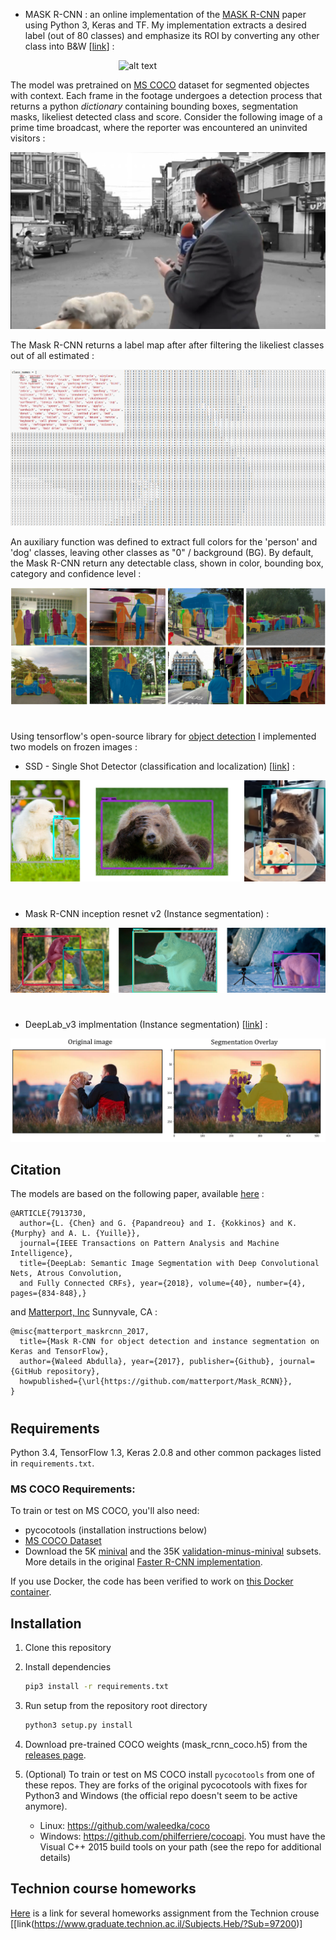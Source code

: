 * MASK R-CNN :  an online implementation of the [MASK R-CNN](https://arxiv.org/abs/1703.06870) paper using Python 3, Keras and TF. My implementation extracts a desired label (out of 80 classes) and emphasize its ROI by converting any other class into B&W [[link](https://github.com/Daniboy370/Deep-Learning/tree/master/Side-Projects/Mask_RCNN)] :

 &nbsp;  &nbsp;  &nbsp;  &nbsp;  &nbsp;  &nbsp;  &nbsp;  &nbsp;  &nbsp;  &nbsp;  &nbsp;  &nbsp;  &nbsp;  &nbsp;  &nbsp;  &nbsp;  &nbsp;  &nbsp;  &nbsp;  &nbsp;  &nbsp;  &nbsp; ![alt text](https://github.com/Daniboy370/Deep-Learning/blob/master/Side-Projects/Mask_RCNN/saved_files/Aladdin_GIF_2.gif)

The model was pretrained on [MS COCO](http://cocodataset.org/#home) dataset for segmented objectes with context. Each frame in the footage undergoes a detection process that returns a python *dictionary* containing bounding boxes, segmentation masks, likeliest detected class and score. Consider the following image of a prime time broadcast, where the reporter was encountered an uninvited visitors :

![alt text](https://github.com/Daniboy370/Deep-Learning/blob/master/Side-Projects/Mask_RCNN/saved_files/Reporter_dogs.png)

The Mask R-CNN returns a label map after after filtering the likeliest classes out of all estimated :

![alt text](https://github.com/Daniboy370/Deep-Learning/blob/master/Side-Projects/Mask_RCNN/saved_files/image_labels_map.png)

An auxiliary function was defined to extract full colors for the 'person' and 'dog' classes, leaving other classes as "0" / background (BG). By default, the Mask R-CNN return any detectable class, shown in color, bounding box, category and confidence level : 

![alt text](https://github.com/Daniboy370/Deep-Learning/blob/master/Side-Projects/Mask_RCNN/saved_files/COCO_test_0.png)


#
Using tensorflow's open-source library for [object detection](https://github.com/tensorflow/models/blob/master/research/object_detection/g3doc/detection_model_zoo.md) I implemented two models on frozen images :


* SSD - Single Shot Detector (classification and localization) [[link](https://github.com/Daniboy370/Deep-Learning/blob/master/Side-Projects/SSD_object_detection/img_object_detection.ipynb)] :

![alt text](https://github.com/Daniboy370/Deep-Learning/blob/master/Side-Projects/SSD_object_detection/Images/classified_objects.png)

#
* Mask R-CNN inception resnet v2 (Instance segmentation) :

![alt text](https://github.com/Daniboy370/Deep-Learning/blob/master/Side-Projects/SSD_object_detection/Images/instance_segmentation.png)


#
* DeepLab_v3 implmentation (Instance segmentation) [[link](https://github.com/Daniboy370/Deep-Learning/blob/master/Side-Projects/SSD_object_detection/img_object_detection.ipynb)] :

![alt text](https://github.com/Daniboy370/Deep-Learning/blob/master/Side-Projects/SSD_object_detection/Images/comparison.png)

## Citation
The models are based on the following paper, available [here](https://arxiv.org/abs/1606.00915) :
```
@ARTICLE{7913730,
  author={L. {Chen} and G. {Papandreou} and I. {Kokkinos} and K. {Murphy} and A. L. {Yuille}},
  journal={IEEE Transactions on Pattern Analysis and Machine Intelligence}, 
  title={DeepLab: Semantic Image Segmentation with Deep Convolutional Nets, Atrous Convolution, 
  and Fully Connected CRFs}, year={2018}, volume={40}, number={4}, pages={834-848},}
```
and [Matterport, Inc](https://matterport.com/) Sunnyvale, CA :

```
@misc{matterport_maskrcnn_2017,
  title={Mask R-CNN for object detection and instance segmentation on Keras and TensorFlow},
  author={Waleed Abdulla}, year={2017}, publisher={Github}, journal={GitHub repository},
  howpublished={\url{https://github.com/matterport/Mask_RCNN}},
}
```
#
## Requirements
Python 3.4, TensorFlow 1.3, Keras 2.0.8 and other common packages listed in `requirements.txt`.

### MS COCO Requirements:
To train or test on MS COCO, you'll also need:
* pycocotools (installation instructions below)
* [MS COCO Dataset](http://cocodataset.org/#home)
* Download the 5K [minival](https://dl.dropboxusercontent.com/s/o43o90bna78omob/instances_minival2014.json.zip?dl=0)
  and the 35K [validation-minus-minival](https://dl.dropboxusercontent.com/s/s3tw5zcg7395368/instances_valminusminival2014.json.zip?dl=0)
  subsets. More details in the original [Faster R-CNN implementation](https://github.com/rbgirshick/py-faster-rcnn/blob/master/data/README.md).

If you use Docker, the code has been verified to work on
[this Docker container](https://hub.docker.com/r/waleedka/modern-deep-learning/).


## Installation
1. Clone this repository
2. Install dependencies
   ```bash
   pip3 install -r requirements.txt
   ```
3. Run setup from the repository root directory
    ```bash
    python3 setup.py install
    ``` 
3. Download pre-trained COCO weights (mask_rcnn_coco.h5) from the [releases page](https://github.com/matterport/Mask_RCNN/releases).
4. (Optional) To train or test on MS COCO install `pycocotools` from one of these repos. They are forks of the original pycocotools with fixes for Python3 and Windows (the official repo doesn't seem to be active anymore).

    * Linux: https://github.com/waleedka/coco
    * Windows: https://github.com/philferriere/cocoapi.
    You must have the Visual C++ 2015 build tools on your path (see the repo for additional details)


## Technion course homeworks
[Here](https://github.com/Daniboy370/Deep-Learning/tree/master/Homeworks) is a link for several homeworks assignment from the Technion crouse [[link(https://www.graduate.technion.ac.il/Subjects.Heb/?Sub=97200)]

